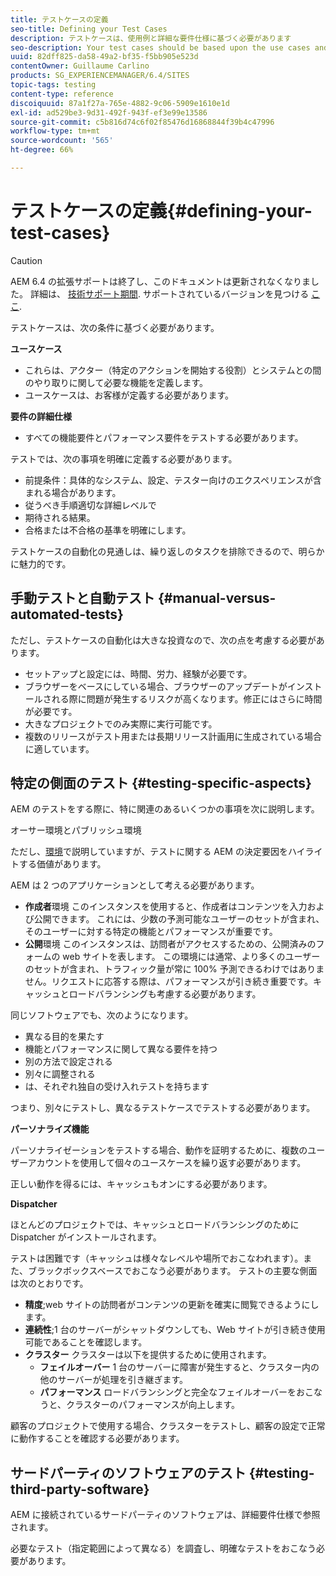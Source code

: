 ```yaml
---
title: テストケースの定義
seo-title: Defining your Test Cases
description: テストケースは、使用例と詳細な要件仕様に基づく必要があります
seo-description: Your test cases should be based upon the use cases and the detailed requirements specification
uuid: 82dff825-da58-49a2-bf35-f5bb905e523d
contentOwner: Guillaume Carlino
products: SG_EXPERIENCEMANAGER/6.4/SITES
topic-tags: testing
content-type: reference
discoiquuid: 87a1f27a-765e-4882-9c06-5909e1610e1d
exl-id: ad529be3-9d31-492f-943f-ef3e99e13586
source-git-commit: c5b816d74c6f02f85476d16868844f39b4c47996
workflow-type: tm+mt
source-wordcount: '565'
ht-degree: 66%

---
```


# テストケースの定義{#defining-your-test-cases}

>[!CAUTION]
>
>AEM 6.4 の拡張サポートは終了し、このドキュメントは更新されなくなりました。 詳細は、 [技術サポート期間](https://helpx.adobe.com/jp/support/programs/eol-matrix.html). サポートされているバージョンを見つける [ここ](https://experienceleague.adobe.com/docs/?lang=ja).

テストケースは、次の条件に基づく必要があります。

**ユースケース**

* これらは、アクター（特定のアクションを開始する役割）とシステムとの間のやり取りに関して必要な機能を定義します。
* ユースケースは、お客様が定義する必要があります。

**要件の詳細仕様**

* すべての機能要件とパフォーマンス要件をテストする必要があります。

テストでは、次の事項を明確に定義する必要があります。

* 前提条件：具体的なシステム、設定、テスター向けのエクスペリエンスが含まれる場合があります。
* 従うべき手順適切な詳細レベルで
* 期待される結果。
* 合格または不合格の基準を明確にします。

テストケースの自動化の見通しは、繰り返しのタスクを排除できるので、明らかに魅力的です。

## 手動テストと自動テスト {#manual-versus-automated-tests}

ただし、テストケースの自動化は大きな投資なので、次の点を考慮する必要があります。

* セットアップと設定には、時間、労力、経験が必要です。
* ブラウザーをベースにしている場合、ブラウザーのアップデートがインストールされる際に問題が発生するリスクが高くなります。修正にはさらに時間が必要です。
* 大きなプロジェクトでのみ実際に実行可能です。
* 複数のリリースがテスト用または長期リリース計画用に生成されている場合に適しています。

## 特定の側面のテスト {#testing-specific-aspects}

AEM のテストをする際に、特に関連のあるいくつかの事項を次に説明します。

オーサー環境とパブリッシュ環境

ただし、[環境](/help/sites-developing/the-basics.md#environments)で説明していますが、テストに関する AEM の決定要因をハイライトする価値があります。

AEM は 2 つのアプリケーションとして考える必要があります。

* **作成者**環境
このインスタンスを使用すると、作成者はコンテンツを入力および公開できます。
これには、少数の予測可能なユーザーのセットが含まれ、そのユーザーに対する特定の機能とパフォーマンスが重要です。
* **公開**環境
このインスタンスは、訪問者がアクセスするための、公開済みのフォームの web サイトを表します。
この環境には通常、より多くのユーザーのセットが含まれ、トラフィック量が常に 100% 予測できるわけではありません。リクエストに応答する際は、パフォーマンスが引き続き重要です。キャッシュとロードバランシングも考慮する必要があります。

同じソフトウェアでも、次のようになります。

* 異なる目的を果たす
* 機能とパフォーマンスに関して異なる要件を持つ
* 別の方法で設定される
* 別々に調整される
* は、それぞれ独自の受け入れテストを持ちます

つまり、別々にテストし、異なるテストケースでテストする必要があります。

**パーソナライズ機能**

パーソナライゼーションをテストする場合、動作を証明するために、複数のユーザーアカウントを使用して個々のユースケースを繰り返す必要があります。

正しい動作を得るには、キャッシュもオンにする必要があります。

**Dispatcher**

ほとんどのプロジェクトでは、キャッシュとロードバランシングのために Dispatcher がインストールされます。

テストは困難です（キャッシュは様々なレベルや場所でおこなわれます）。また、ブラックボックスベースでおこなう必要があります。 テストの主要な側面は次のとおりです。

* **精度**;web サイトの訪問者がコンテンツの更新を確実に閲覧できるようにします。
* **連続性**;1 台のサーバーがシャットダウンしても、Web サイトが引き続き使用可能であることを確認します。
* **クラスター**
クラスターは以下を提供するために使用されます。
   * **フェイルオーバー**
1 台のサーバーに障害が発生すると、クラスター内の他のサーバーが処理を引き継ぎます。
   * **パフォーマンス**
ロードバランシングと完全なフェイルオーバーをおこなうと、クラスターのパフォーマンスが向上します。


顧客のプロジェクトで使用する場合、クラスターをテストし、顧客の設定で正常に動作することを確認する必要があります。

## サードパーティのソフトウェアのテスト {#testing-third-party-software}

AEM に接続されているサードパーティのソフトウェアは、詳細要件仕様で参照されます。

必要なテスト（指定範囲によって異なる）を調査し、明確なテストをおこなう必要があります。
